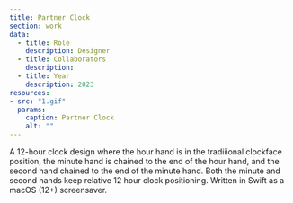 ```yaml
---
title: Partner Clock
section: work  
data:
  - title: Role
    description: Designer
  - title: Collaborators
    description: 
  - title: Year
    description: 2023
resources:
- src: "1.gif"
  params:
    caption: Partner Clock
    alt: ""
---
```


A 12-hour clock design where the hour hand is in the tradiiional clockface position, the minute hand is chained to the end of the hour hand, and the second hand chained to the end of the minute hand. Both the minute and second hands keep relative 12 hour clock positioning. Written in Swift as a macOS (12+) screensaver.
